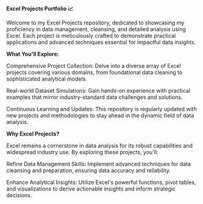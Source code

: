 **Excel Projects Portfolio 📈**

Welcome to my Excel Projects repository, dedicated to showcasing my proficiency in data management, cleansing, and detailed analysis using Excel. Each project is meticulously crafted to demonstrate practical applications and advanced techniques essential for impactful data insights.

**What You'll Explore:**

Comprehensive Project Collection: Delve into a diverse array of Excel projects covering various domains, from foundational data cleaning to sophisticated analytical models.

Real-world Dataset Simulations: Gain hands-on experience with practical examples that mirror industry-standard data challenges and solutions.

Continuous Learning and Updates: This repository is regularly updated with new projects and methodologies to stay ahead in the dynamic field of data analysis.

**Why Excel Projects?**

Excel remains a cornerstone in data analysis for its robust capabilities and widespread industry use. By exploring these projects, you'll:

Refine Data Management Skills: Implement advanced techniques for data cleansing and preparation, ensuring data accuracy and reliability.

Enhance Analytical Insights: Utilize Excel's powerful functions, pivot tables, and visualizations to derive actionable insights and inform strategic decisions.
